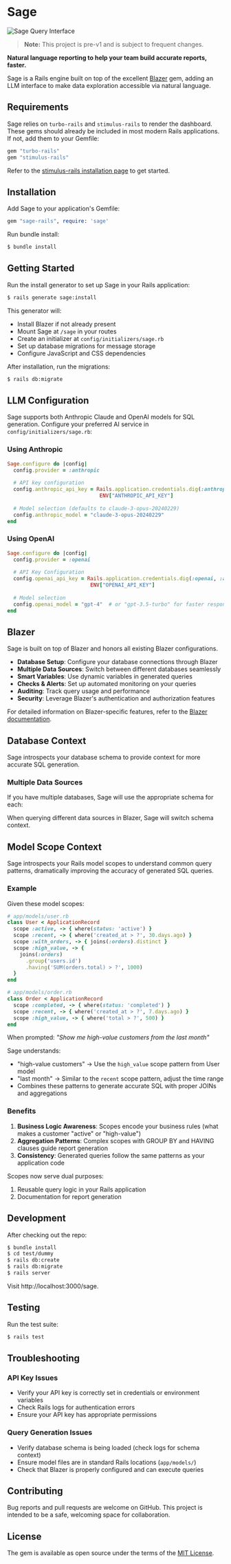 # Sage

![Sage Query Interface](screenshots/sage-query-interface.png)

> **Note:** This project is pre-v1 and is subject to frequent changes.

**Natural language reporting to help your team build accurate reports, faster.**

Sage is a Rails engine built on top of the excellent [Blazer](https://github.com/ankane/blazer) gem, adding an LLM interface to make data exploration accessible via natural language.

## Requirements

Sage relies on `turbo-rails` and `stimulus-rails` to render the dashboard. These gems should already be included in most modern Rails applications. If not, add them to your Gemfile:

```ruby
gem "turbo-rails"
gem "stimulus-rails"
```

Refer to the [stimulus-rails installation page](https://github.com/hotwired/stimulus-rails) to get started.

## Installation

Add Sage to your application's Gemfile:

```ruby
gem "sage-rails", require: 'sage'
```

Run bundle install:
```bash
$ bundle install
```

## Getting Started

Run the install generator to set up Sage in your Rails application:

```bash
$ rails generate sage:install
```

This generator will:
- Install Blazer if not already present
- Mount Sage at `/sage` in your routes
- Create an initializer at `config/initializers/sage.rb`
- Set up database migrations for message storage
- Configure JavaScript and CSS dependencies

After installation, run the migrations:
```bash
$ rails db:migrate
```

## LLM Configuration

Sage supports both Anthropic Claude and OpenAI models for SQL generation. Configure your preferred AI service in `config/initializers/sage.rb`:

### Using Anthropic

```ruby
Sage.configure do |config|
  config.provider = :anthropic
  
  # API key configuration
  config.anthropic_api_key = Rails.application.credentials.dig(:anthropic, :api_key) || 
                              ENV["ANTHROPIC_API_KEY"]
  
  # Model selection (defaults to claude-3-opus-20240229)
  config.anthropic_model = "claude-3-opus-20240229"
end
```

### Using OpenAI

```ruby
Sage.configure do |config|
  config.provider = :openai
  
  # API Key Configuration
  config.openai_api_key = Rails.application.credentials.dig(:openai, :api_key) || 
                           ENV["OPENAI_API_KEY"]
  
  # Model selection
  config.openai_model = "gpt-4"  # or "gpt-3.5-turbo" for faster responses
end
```

## Blazer

Sage is built on top of Blazer and honors all existing Blazer configurations. 

- **Database Setup**: Configure your database connections through Blazer
- **Multiple Data Sources**: Switch between different databases seamlessly
- **Smart Variables**: Use dynamic variables in generated queries
- **Checks & Alerts**: Set up automated monitoring on your queries
- **Auditing**: Track query usage and performance
- **Security**: Leverage Blazer's authentication and authorization features

For detailed information on Blazer-specific features, refer to the [Blazer documentation](https://github.com/ankane/blazer).

## Database Context

Sage introspects your database schema to provide context for more accurate SQL generation. 

### Multiple Data Sources

If you have multiple databases, Sage will use the appropriate schema for each:

When querying different data sources in Blazer, Sage will switch schema context.

## Model Scope Context

Sage introspects your Rails model scopes to understand common query patterns, dramatically improving the accuracy of generated SQL queries.

### Example

Given these model scopes:

```ruby
# app/models/user.rb
class User < ApplicationRecord
  scope :active, -> { where(status: 'active') }
  scope :recent, -> { where('created_at > ?', 30.days.ago) }
  scope :with_orders, -> { joins(:orders).distinct }
  scope :high_value, -> { 
    joins(:orders)
      .group('users.id')
      .having('SUM(orders.total) > ?', 1000) 
  }
end

# app/models/order.rb
class Order < ApplicationRecord
  scope :completed, -> { where(status: 'completed') }
  scope :recent, -> { where('created_at > ?', 7.days.ago) }
  scope :high_value, -> { where('total > ?', 500) }
end
```

When prompted: *"Show me high-value customers from the last month"*

Sage understands:
- "high-value customers" → Use the `high_value` scope pattern from User model
- "last month" → Similar to the `recent` scope pattern, adjust the time range
- Combines these patterns to generate accurate SQL with proper JOINs and aggregations

### Benefits

1. **Business Logic Awareness**: Scopes encode your business rules (what makes a customer "active" or "high-value")
2. **Aggregation Patterns**: Complex scopes with GROUP BY and HAVING clauses guide report generation
3. **Consistency**: Generated queries follow the same patterns as your application code

Scopes now serve dual purposes:
1. Reusable query logic in your Rails application
2. Documentation for report generation

## Development

After checking out the repo:

```bash
$ bundle install
$ cd test/dummy
$ rails db:create
$ rails db:migrate
$ rails server
```

Visit http://localhost:3000/sage.

## Testing

Run the test suite:

```bash
$ rails test
```

## Troubleshooting

### API Key Issues
- Verify your API key is correctly set in credentials or environment variables
- Check Rails logs for authentication errors
- Ensure your API key has appropriate permissions

### Query Generation Issues
- Verify database schema is being loaded (check logs for schema context)
- Ensure model files are in standard Rails locations (`app/models/`)
- Check that Blazer is properly configured and can execute queries

## Contributing

Bug reports and pull requests are welcome on GitHub. This project is intended to be a safe, welcoming space for collaboration.

## License

The gem is available as open source under the terms of the [MIT License](https://opensource.org/licenses/MIT).
